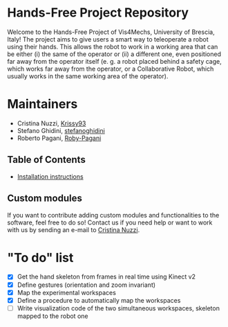 # Hands-Free Project Repository
Welcome to the Hands-Free Project of Vis4Mechs, University of Brescia, Italy!
The project aims to give users a smart way to teleoperate a robot using their hands. This allows the robot to work in a working area that can be either (i) the same of the operator or (ii) a different one, even positioned far away from the operator itself (e. g. a robot placed behind a safety cage, which works far away from the operator, or a Collaborative Robot, which usually works in the same working area of the operator).

# Maintainers
- Cristina Nuzzi, [Krissy93](https://github.com/Krissy93)
- Stefano Ghidini, [stefanoghidini](https://github.com/stefanoghidini)
- Roberto Pagani, [Roby-Pagani](https://github.com/Roby-Pagani)

## Table of Contents
- [Installation instructions](https://github.com/Krissy93/meta-workstations-project/blob/master/docs/Installation.md)

## Custom modules
If you want to contribute adding custom modules and functionalities to the software, feel free to do so! Contact us if you need help or want to work with us by sending an e-mail to [Cristina Nuzzi](mailto:c.nuzzi@unibs.it).

# "To do" list
- [x] Get the hand skeleton from frames in real time using Kinect v2
- [x] Define gestures (orientation and zoom invariant)
- [x] Map the experimental workspaces
- [x] Define a procedure to automatically map the workspaces
- [ ] Write visualization code of the two simultaneous workspaces, skeleton mapped to the robot one
